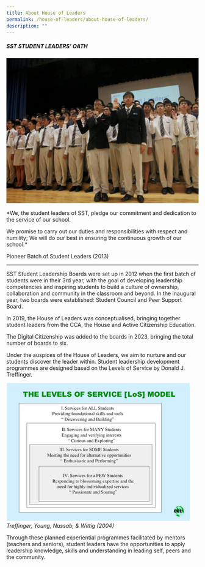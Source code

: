 ```yaml
---
title: About House of Leaders
permalink: /house-of-leaders/about-house-of-leaders/
description: ""
---
```

##### SST STUDENT LEADERS’ OATH

![](/images/House%20of%20Leaders/house%20of%20leader%2001.png)

*We, the student leaders of SST,
pledge our commitment and dedication to the service of our school.

We promise to carry out our duties and responsibilities with respect and humility;
We will do our best in ensuring the continuous growth of our school.*

Pioneer Batch of Student Leaders (2013)

***

SST Student Leadership Boards were set up in 2012 when the first batch of students were in their 3rd year, with the goal of developing leadership competencies and inspiring students to build a culture of ownership, collaboration and community in the classroom and beyond. In the inaugural year, two boards were established: Student Council and Peer Support Board. 

In 2019, the House of Leaders was conceptualised, bringing together student leaders from the CCA, the House and Active Citizenship Education.

The Digital Citizenship was added to the boards in 2023, bringing the total number of boards to six.

Under the auspices of the House of Leaders, we aim to nurture and our students discover the leader within. Student leadership development programmes are designed based on the Levels of Service by Donald J. Treffinger.


![](/images/House%20of%20Leaders/house%20of%20leader%2002.png)
*Treffinger, Young, Nassab, &amp; Wittig (2004)*


Through these planned experiential programmes facilitated by mentors (teachers and seniors), student leaders have the opportunities to apply leadership knowledge, skills and understanding in leading self, peers and the community.